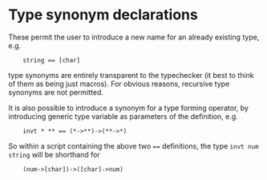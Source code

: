 # Type synonym declarations

These permit the user to introduce a new name for  an  already  existing
type, e.g.

        string == [char]

type  synonyms  are  entirely transparent to the typechecker (it best to
think of them as being just macros). For obvious reasons, recursive type
synonyms are not permitted.

It  is also possible to introduce a synonym for a type forming operator,
by introducing generic type variable as parameters  of  the  definition,
e.g.

        invt * ** == (*->**)->(**->*)

So  within  a script containing the above two `==` definitions, the type
`invt num string` will be shorthand for

        (num->[char])->([char]->num)
